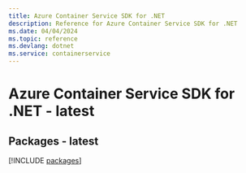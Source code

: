 ```yaml
---
title: Azure Container Service SDK for .NET
description: Reference for Azure Container Service SDK for .NET
ms.date: 04/04/2024
ms.topic: reference
ms.devlang: dotnet
ms.service: containerservice
---
```

# Azure Container Service SDK for .NET - latest
## Packages - latest
[!INCLUDE [packages](container-service-index.md)]